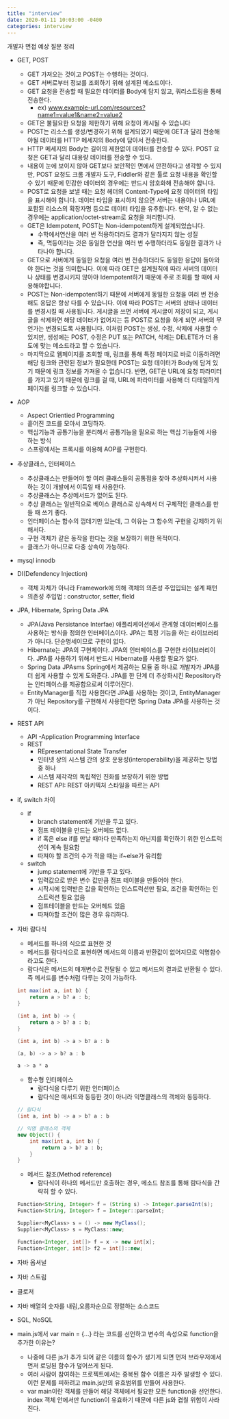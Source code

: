 ```yaml
---
title: "interview"
date: 2020-01-11 10:03:00 -0400
categories: interview
---
```


개발자 면접 예상 질문 정리


- GET, POST
    - GET 가져오는 것이고 POST는 수행하는 것이다.
    - GET 서버로부터 정보를 조회하기 위해 설계된 메소드이다.
    - GET 요청을 전송할 때 필요한 데이터를 Body에 담지 않고, 쿼리스트링을 통해 전송한다.
        - ex) www.example-url.com/resources?name1=value1&name2=value2
    - GET은 불필요한 요청을 제한하기 위해 요청이 캐시될 수 있습니다
    - POST는 리소스를 생성/변경하기 위해 설계되었기 때문에 GET과 달리 전송해야될 데이터를 HTTP 메세지의 Body에 담아서 전송한다.
    - HTTP 메세지의 Body는 길이의 제한없이 데이터를 전송할 수 있다. POST 요청은 GET과 달리 대용량 데이터를 전송할 수 있다. 
    - 내용이 눈에 보이지 않아 GET보다 보안적인 면에서 안전하다고 생각할 수 있지만, POST 요청도 크롬 개발자 도구, Fiddler와 같은 툴로 요청 내용을 확인할 수 있기 때문에 민감한 데이터의 경우에는 반드시 암호화해 전송해야 합니다.
    - POST로 요청을 보낼 때는 요청 헤더의 Content-Type에 요청 데이터의 타입을 표시해야 합니다. 데이터 타입을 표시하지 않으면 서버는 내용이나 URL에 포함된 리소스의 확장자명 등으로 데이터 타입을 유추합니다. 만약, 알 수 없는 경우에는 application/octet-stream로 요청을 처리합니다.
    - GET은 Idempotent, POST는 Non-idempotent하게 설계되었습니다.
        - 수학에서연산을 여러 번 적용하더라도 결과가 달라지지 않는 성질
        - 즉, 멱등이라는 것은 동일한 연산을 여러 번 수행하더라도 동일한 결과가 나타나야 합니다.
    -  GET으로 서버에게 동일한 요청을 여러 번 전송하더라도 동일한 응답이 돌아와야 한다는 것을 의미합니다. 이에 따라 GET은 설계원칙에 따라 서버의 데이터나 상태를 변경시키지 않아야 Idempotent하기 때문에 주로 조회를 할 때에 사용해야합니다.
    - POST는 Non-idempotent하기 때문에 서버에게 동일한 요청을 여러 번 전송해도 응답은 항상 다를 수 있습니다. 이에 따라 POST는 서버의 상태나 데이터를 변경시킬 때 사용됩니다. 게시글을 쓰면 서버에 게시글이 저장이 되고, 게시글을 삭제하면 해당 데이터가 없어지는 등 POST로 요청을 하게 되면 서버의 무언가는 변경되도록 사용됩니다. 이처럼 POST는 생성, 수정, 삭제에 사용할 수 있지만, 생성에는 POST, 수정은 PUT 또는 PATCH, 삭제는 DELETE가 더 용도에 맞는 메소드라고 할 수 있습니다.
    - 마지막으로 웹페이지를 조회할 때, 링크를 통해 특정 페이지로 바로 이동하려면 해당 링크와 관련된 정보가 필요한데 POST는 요청 데이터가 Body에 담겨 있기 때문에 링크 정보를 가져올 수 없습니다. 반면, GET은 URL에 요청 파라미터를 가지고 있기 때문에 링크를 걸 때, URL에 파라미터를 사용해 더 디테일하게 페이지를 링크할 수 있습니다.

- AOP
    - Aspect Orientied Programming
    - 흩어진 코드를 모아서 코딩하자.
    - 핵심기능과 공통기능을 분리해서 공통기능을 필요로 하는 핵심 기능들에 사용하는 방식
    - 스프링에서는 프록시를 이용해 AOP를 구현한다.

- 추상클래스, 인터페이스
    - 추상클래스는 만들어야 할 여러 클래스들의 공통점을 찾아 추상화시켜서 사용하는 것이 개발에서 이득일 때 사용한다.
    - 추상클래스는 추상메서드가 없어도 된다.
    - 추상 클래스는 일반적으로 베이스 클래스로 상속해서 더 구체적인 클래스를 만들 때 쓰기 좋다.
    - 인터페이스는 함수의 껍데기만 있는데, 그 이유는 그 함수의 구현을 강제하기 위해서다.
    - 구현 객체가 같은 동작을 한다는 것을 보장하기 위한 목적이다.
    - 클래스가 아니므로 다중 상속이 가능하다.

- mysql innodb

- DI(Defendency Injection)
    - 객체 자체가 아니라 Framework에 의해 객체의 의존성 주입입되는 설계 패턴
    - 의존성 주입법 : constructor, setter, field

- JPA, Hibernate, Spring Data JPA
    - JPA(Java Persistance Interfae) 애플리케이션에서 관계형 데이터베이스를 사용하는 방식을 정의한 인터페이스이다. JPA는 특정 기능을 하는 라이브러리가 아니다. 단순명세이므로 구현이 없다.
    - Hibernate는 JPA의 구현체이다. JPA의 인터페이스를 구현한 라이브러리이다. JPA를 사용하기 위해서 반드시 Hibernate를 사용할 필요가 없다.
    - Spring Data JPAsms Spring에서 제공하는 모듈 중 하나로 개발자가 JPA를 더 쉽게 사용할 수 있게 도와준다. JPA를 한 단계 더 추상화시킨 Repository라는 인터페이스를 제공함으로써 이루어진다.
    - EntityManager를 직접 사용한다면 JPA를 사용하는 것이고, EntityManager가 아닌 Repository를 구현해서 사용한다면 Spring Data JPA를 사용하는 것이다.

- REST API
    - API
        -Application Programming Interface
    - REST
        - REpresentational State Transfer
        - 인터넷 상의 시스템 간의 상호 운용성(interoperability)을 제공하는 방법중 하나
        - 시스템 제각각의 독립적인 진화를 보장하기 위한 방법
        - REST API: REST 아키텍처 스타일을 따르는 API

- if, switch 차이
    - if
        - branch statement에 기반을 두고 있다.
        - 점프 테이블을 만드는 오버헤드 없다.
        - if 혹은 else if를 만날 때마다 만족하는지 아닌지를 확인하기 위한 인스트럭션이 계속 필요함
        - 따져야 할 조건의 수가 적을 때는 if~else가 유리함
    - switch
        - jump statement에 기반을 두고 있다.
        - 입력값으로 받은 변수 값만큼 점프 테이블을 만들어야 한다.
        - 시작시에 입력받은 값을 확인하는 인스트럭션만 필요, 조건을 확인하는 인스트럭션 필요 없음
        - 점프테이블을 만드는 오버헤드 있음
        - 따져야할 조건이 많은 경우 유리하다.

- 자바 람다식
    - 메서드를 하나의 식으로 표현한 것
    - 메서드를 람다식으로 표현하면 메서드의 이름과 반환값이 없어지므로 익명함수라고도 한다.
    - 람다식은 메서드의 매개변수로 전달될 수 있고 메서드의 결과로 반환될 수 있다. 즉 메서드를 변수처럼 다루는 것이 가능하다.
    ```java
    int max(int a, int b) {
        return a > b? a : b;
    }

    (int a, int b) -> {
        return a > b? a : b;
    }

    (int a, int b) -> a > b? a : b

    (a, b) -> a > b? a : b

    a -> a * a
    ```

    - 함수형 인터페이스
        - 람다식을 다루기 위한 인터페이스
        - 람다식은 메서드와 동등한 것이 아니라 익명클래스의 객체와 동등하다.
    ```java
    // 람다식
    (int a, int b) -> a > b? a : b

    // 익명 클래스의 객체
    new Object() {
        int max(int a, int b) {
            return a > b? a : b;
        }
    }
    ```

    - 메서드 참조(Method reference)
        - 람다식이 하나의 메서드만 호출하는 경우, 메소드 참조를 통해 람다식을 간략히 할 수 있다.
    ```java
    Function<String, Integer> f = (String s) -> Integer.parseInt(s);
    Function<String, Integer> f = Integer::parseInt;

    Supplier<MyClass> s = () -> new MyClass();
    Supplier<MyClass> s = MyClass::new;

    Function<Integer, int[]> f = x -> new int[x];
    Function<Integer, int[]> f2 = int[]::new;
    ```
- 자바 옵셔널

- 자바 스트림

- 클로저

- 자바 배열의 숫자를 내림,오름차순으로 정렬하는 소스코드

- SQL, NoSQL

- main.js에서 var main = {...} 라는 코드를 선언하고 변수의 속성으로 function을 추가한 이유는?
    - 나중에 다른 js가 추가 되어 같은 이름의 함수가 생기게 되면 먼저 브라우저에서 먼저 로딩된 함수가 덮어쓰게 된다.
    - 여러 사람이 참여하는 프로젝트에서는 중복된 함수 이름은 자주 발생할 수 있다. 이런 문제를 피하려고 main.js만의 유효범위를 만들어 사용한다.
    - var main이란 객체를 만들어 해당 객체에서 필요한 모든 function을 선언한다. index 객체 안에서만 function이 유효하기 때문에 다른 js와 겹칠 위험이 사라진다.